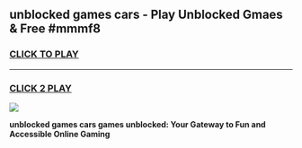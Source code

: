 
## unblocked games cars - Play Unblocked Gmaes & Free #mmmf8
<h3>
<a href="https://news.freeplayer.one?title=unblocked_games_cars&ref=24F">CLICK TO PLAY</a></h3>
<hr>

<h3>
<a href="https://news.freeplayer.one?title=unblocked_games_cars&ref=24F">CLICK 2 PLAY</a>
  
</h3>

<a href="https://news.freeplayer.one?title=unblocked_games_cars&ref=24F/"><img src="https://clearcache.store/games.png"></a>


**unblocked games cars games unblocked: Your Gateway to Fun and Accessible Online Gaming**
